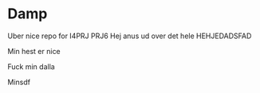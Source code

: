 Damp
====


Uber nice repo for I4PRJ PRJ6 Hej anus ud over det hele HEHJEDADSFAD


Min hest er nice


Fuck min dalla



Minsdf